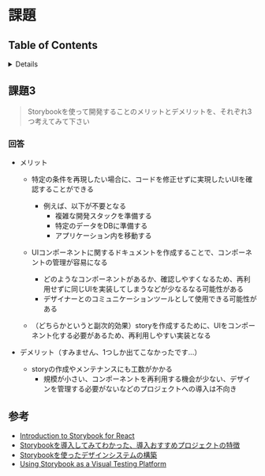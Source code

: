 # 課題

## Table of Contents
<!-- START doctoc generated TOC please keep comment here to allow auto update -->
<!-- DON'T EDIT THIS SECTION, INSTEAD RE-RUN doctoc TO UPDATE -->
<details>
<summary>Details</summary>

- [課題3](#%E8%AA%B2%E9%A1%8C3)
  - [回答](#%E5%9B%9E%E7%AD%94)
- [参考](#%E5%8F%82%E8%80%83)

</details>
<!-- END doctoc generated TOC please keep comment here to allow auto update -->

## 課題3

> Storybookを使って開発することのメリットとデメリットを、それぞれ3つ考えてみて下さい

### 回答

- メリット

  - 特定の条件を再現したい場合に、コードを修正せずに実現したいUIを確認することができる
    - 例えば、以下が不要となる
      - 複雑な開発スタックを準備する
      - 特定のデータをDBに準備する
      - アプリケーション内を移動する

  - UIコンポーネントに関するドキュメントを作成することで、コンポーネントの管理が容易になる
    - どのようなコンポーネントがあるか、確認しやすくなるため、再利用せずに同じUIを実装してしまうなどが少なるなる可能性がある
    - デザイナーとのコミュニケーションツールとして使用できる可能性がある
  - （どちらかというと副次的効果）storyを作成するために、UIをコンポーネント化する必要があるため、再利用しやすい実装となる

- デメリット（すみません、1つしか出てこなかったです...）

  - storyの作成やメンテナンスにも工数がかかる
    - 規模が小さい、コンポーネントを再利用する機会が少ない、デザインを管理する必要がないなどのプロジェクトへの導入は不向き

## 参考

- [Introduction to Storybook for React](https://storybook.js.org/docs/react/get-started/introduction)
- [Storybookを導入してみてわかった、導入おすすめプロジェクトの特徴](https://fintan.jp/?p=5705)
- [Storybookを使ったデザインシステムの構築](https://ncdc.co.jp/columns/7098/)
- [Using Storybook as a Visual Testing Platform](https://betterprogramming.pub/using-storybook-as-a-powerful-visual-testing-platform-3b71db953b4b)